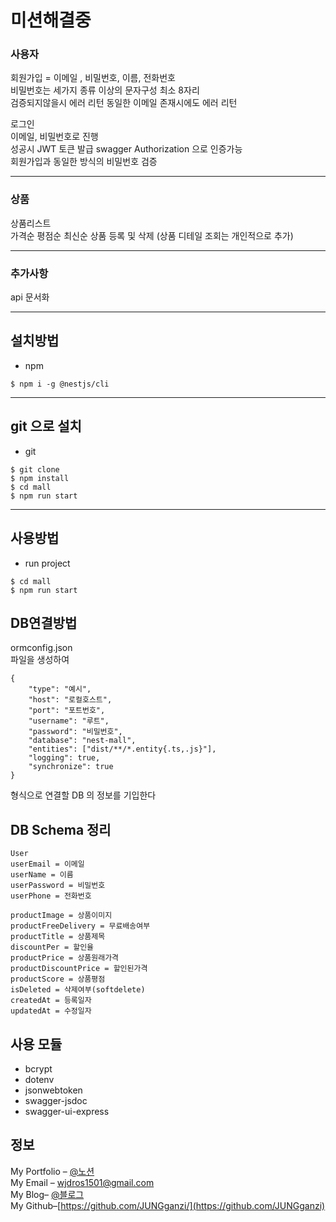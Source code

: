 # 미션해결중

### 사용자

회원가입 = 이메일 , 비밀번호, 이름, 전화번호  
비밀번호는 세가지 종류 이상의 문자구성 최소 8자리  
검증되지않을시 에러 리턴
동일한 이메일 존재시에도 에러 리턴  
  

로그인  
이메일, 비밀번호로 진행  
성공시 JWT 토큰 발급
swagger Authorization 으로 인증가능  
회원가입과 동일한 방식의 비밀번호 검증  

---

### 상품

상품리스트  
가격순  평점순  최신순
상품 등록 및 삭제
(상품 디테일 조회는 개인적으로 추가)

---

### 추가사항

api 문서화

---

## 설치방법

-   npm

```
$ npm i -g @nestjs/cli
```

---

## git 으로 설치

-   git

```
$ git clone 
$ npm install
$ cd mall
$ npm run start
```

---

## 사용방법

-   run project

```
$ cd mall
$ npm run start
```  

## DB연결방법
ormconfig.json  
파일을 생성하여  
```
{
    "type": "예시",
    "host": "로컬호스트",
    "port": "포트번호",
    "username": "루트",
    "password": "비밀번호",
    "database": "nest-mall",
    "entities": ["dist/**/*.entity{.ts,.js}"],
    "logging": true,
    "synchronize": true
}
```  
형식으로 연결할 DB 의 정보를 기입한다  

## DB Schema 정리 
```
User
userEmail = 이메일
userName = 이름
userPassword = 비밀번호
userPhone = 전화번호
```

```
productImage = 상품이미지
productFreeDelivery = 무료배송여부
productTitle = 상품제목
discountPer = 할인율
productPrice = 상품원래가격
productDiscountPrice = 할인된가격
productScore = 상품평점
isDeleted = 삭제여부(softdelete)
createdAt = 등록일자
updatedAt = 수정일자
```

## 사용 모듈
- bcrypt
- dotenv
- jsonwebtoken
- swagger-jsdoc
- swagger-ui-express  

## 정보

My Portfolio – [@노션](https://www.notion.so/Hello-I-m-Louis-6ec5e3f6bde04aa89dd19509654ef465)  
My Email – wjdros1501@gmail.com  
My Blog– [@블로그](https://ganzicoder.tistory.com/)  
My Github–[https://github.com/JUNGganzi/](https://github.com/JUNGganzi)
